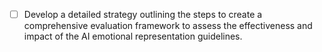 - [ ] Develop a detailed strategy outlining the steps to create a comprehensive evaluation framework to assess the effectiveness and impact of the AI emotional representation guidelines.